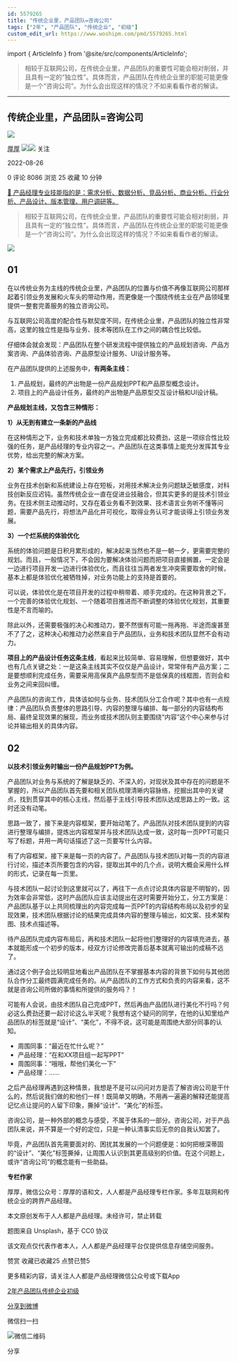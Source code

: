 ```yaml
---
id: 5579265
title: "传统企业里，产品团队=咨询公司"
tags: ["2年", "产品团队", "传统企业", "初级"]
custom_edit_url: https://www.woshipm.com/pmd/5579265.html
---
```

import { ArticleInfo } from '@site/src/components/ArticleInfo';

<ArticleInfo
    author="厚厚"
    authorLink="https://www.woshipm.com/u/1141073"
    published="2022-08-26"
    views={8086}
    comments={0}
    collects={25}
/>

> 相较于互联网公司，在传统企业里，产品团队的重要性可能会相对削弱，并且具有一定的“独立性”。具体而言，产品团队在传统企业里的职能可能更像是一个“咨询公司”。为什么会出现这样的情况？不如来看看作者的解读。

---

## 传统企业里，产品团队=咨询公司

[![](https://static.woshipm.com/APP_U_202105_20210521145400_1902.jpeg?imageView2/1/w/72/h/72/q/100)](https://www.woshipm.com/u/1141073)

[厚厚](https://www.woshipm.com/u/1141073) ![](https://static.woshipm.com/tag/1121_1@2x.png)![](https://static.woshipm.com/tag/2104_1@2x.png) 关注

2022-08-26

0 评论 8086 浏览 25 收藏 10 分钟

[🔗 产品经理专业技能指的是：需求分析、数据分析、竞品分析、商业分析、行业分析、产品设计、版本管理、用户调研等。](https://ke.qidianla.com/courses/90pm)

> 相较于互联网公司，在传统企业里，产品团队的重要性可能会相对削弱，并且具有一定的“独立性”。具体而言，产品团队在传统企业里的职能可能更像是一个“咨询公司”。为什么会出现这样的情况？不如来看看作者的解读。

![](https://image.woshipm.com/wp-files/2022/08/iAA8KmHPfmjFhsxLawtG.jpg)

## 01

在以传统业务为主线的传统企业里，产品团队的位置与价值不再像互联网公司那样起着引领业务发展和火车头的带动作用，而更像是一个围绕传统主业在产品领域里提供一整套完善服务的独立咨询公司。

与互联网公司高度的配合性与默契度不同，在传统企业里，产品团队的独立性非常高，这里的独立性是指与业务、技术等团队在工作之间的耦合性比较低。

仔细体会就会发现：产品团队在整个研发流程中提供独立的产品规划咨询、产品方案咨询、产品体验咨询、产品原型设计服务、UI设计服务等。

在产品团队提供的上述服务中，**有两条主线：**

1.  产品规划，最终的产出物是一份产品规划PPT和产品原型概念设计。
2.  项目上的产品设计任务，最终的产出物是产品原型交互设计稿和UI设计稿。

**产品规划主线，又包含三种情形：**

**1）从无到有建立一条新的产品线**

在这种情形之下，业务和技术单独一方独立完成都比较费劲，这是一项综合性比较强的任务，是产品经理的专业内容之一。产品团队在这类事情上能充分发挥其专业优势，给出完整的解决方案。

**2）某个需求上产品先行，引领业务**

业务在技术创新和系统建设上存在短板，对用技术解决业务问题缺乏敏感度，对科技创新反应迟钝。虽然传统企业一直在促进业技融合，但其实更多的是技术引领业务。在技术侧主动推动时，又存在着业务看不到效果、技术语言业务听不懂等问题，需要产品先行，将想法产品化并可视化，取得业务认可才能谈得上引领业务发展。

**3）一个烂系统的体验优化**

系统的体验问题是日积月累形成的，解决起来当然也不是一朝一夕，更需要完整的规划。而且，一般情况下，不会因为要解决体验问题而把项目直接搁置，一定会是一边进行项目开发一边进行体验优化，而且往往当两者发生冲突需要取舍的时候，基本上都是体验优化被牺牲掉，对业务功能上的支持是首要的。

可以说，体验优化是在项目开发的过程中稍带着、顺手完成的。在这种背景之下，一个完善的体验优化规划、一个随着项目推进而不断调整的体验优化规划，其重要性是不言而喻的。

除此以外，还需要极强的决心和推动力，要不然很有可能一拖再拖、半途而废甚至不了了之，这种决心和推动力必然来自于产品团队，业务和技术团队显然不会有动力。

**项目上的产品设计任务这条主线**，看起来比较简单、容易理解，但想要做好，其中也有几点关键之处：一是这条主线其实不仅仅是产品设计，常常伴有产品方案；二是要想顺利完成任务，需要采用高保真产品原型而不是低保真的线框图，否则会和业务之间来回纠缠。

产品团队的咨询工作，具体该如何与业务、技术团队分工合作呢？其中也有一点规律：产品团队负责整体的思路引导、内容的整理与编排、每一部分的内容结构布局、最终呈现效果的展现，而业务或技术团队则主要围绕“内容”这个中心来参与讨论并输出相关的具体内容。

## 02

**以技术引领业务时输出一份产品规划PPT为例。**

产品团队对业务与系统的了解是缺乏的、不深入的，对现状及其中存在的问题是不掌握的，所以产品团队首先要和相关团队梳理清晰内容脉络，挖掘出其中的关键点，找到贯穿其中的核心主线，然后基于主线引导技术团队达成思路上的一致。这时还没有动笔。

思路一致了，接下来是内容框架，要开始动笔了。产品团队对技术团队提到的内容进行整理与编排，提炼出内容框架并与技术团队达成一致，这时每一页PPT可能只写了标题，并用一两句话描述了这一页要写什么内容。

有了内容框架，接下来是每一页的内容了。产品团队与技术团队对每一页的内容进行讨论，描述本页所要包含的内容，提取出其中的几个点，说明大概会采用什么样的形式，记录在每一页里。

与技术团队一起讨论到这里就可以了，再往下一点点讨论具体内容是不明智的，因为效率会非常低，这时产品团队应该主动提出在这时需要开始分工，分工方案是：产品团队基于以上共同梳理出的内容完成每一页PPT的内容结构布局以及初步的呈现效果，技术团队根据讨论的结果完成具体内容的整理与输出，如文案、技术架构图、技术点描述等。

待产品团队完成内容布局后，再和技术团队一起将他们整理好的内容填充进去，基本就能形成一个初步的版本，经双方讨论修改完善后基本就离可输出的成稿不远了。

通过这个例子会比较明显地看出产品团队在不掌握基本内容的背景下如何与其他团队合作分工最终圆满完成任务的。从产品团队的工作方式和负责的内容来看，这不就是咨询公司所做的事情和所提供的服务吗？！

可能有人会说，由技术团队自己完成PPT，然后再由产品团队进行美化不行吗？何必这么费劲还要一起讨论这么半天呢？我想有这个疑问的同学，在他的认知里给产品团队的标签就是“设计”、“美化”，不得不说，这可能是周围绝大部分同事的认知。

*   周围同事：“最近在忙什么呢？”
*   产品经理：“在和XX项目组一起写PPT”
*   周围同事：“哦哦，帮他们美化一下”
*   产品经理：……

之后产品经理再遇到这种情景，我想是不是可以问问对方是否了解咨询公司是干什么的，然后说我们做的和他们一样！既简单又明确，不用再一遍遍的解释还能提高记忆点让提问的人留下印象，撕掉“设计”、“美化”的标签。

咨询公司，是一种外部的概念与感受，不属于体系的一部分。咨询公司，对于产品团队来说，并不算是一个好的定位，只是一种认清事实后无奈的自我认知罢了。

毕竟，产品团队首先需要面对的、困扰其发展的一个问题便是：如何把根深蒂固的“设计”、“美化”标签撕掉，让周围人认识到其更高级别的价值。在这个问题上，或许“咨询公司”的概念能有一些助益。

**专栏作家**

厚厚，微信公众号：厚厚的语和文，人人都是产品经理专栏作家。多年互联网和传统企业的跨界产品经理。

本文原创发布于人人都是产品经理。未经许可，禁止转载

题图来自 Unsplash，基于 CC0 协议

该文观点仅代表作者本人，人人都是产品经理平台仅提供信息存储空间服务。

赞赏 收藏已收藏25 点赞已赞5

更多精彩内容，请关注人人都是产品经理微信公众号或下载App

[2年](https://www.woshipm.com/tag/2%e5%b9%b4)[产品团队](https://www.woshipm.com/tag/%e4%ba%a7%e5%93%81%e5%9b%a2%e9%98%9f)[传统企业](https://www.woshipm.com/tag/%e4%bc%a0%e7%bb%9f%e4%bc%81%e4%b8%9a)[初级](https://www.woshipm.com/tag/%e5%88%9d%e7%ba%a7)

[分享到微博](https://service.weibo.com/share/share.php?appkey=2775287854&title=传统企业里，产品团队=咨询公司&url=https://www.woshipm.com/pmd/5579265.html&pic=https://image.woshipm.com/wp-files/2022/08/iAA8KmHPfmjFhsxLawtG.jpg)

微信扫一扫

![微信二维码](https://api.pwmqr.com/qrcode/create/?url=https://www.woshipm.com/pmd/5579265.html)

分享